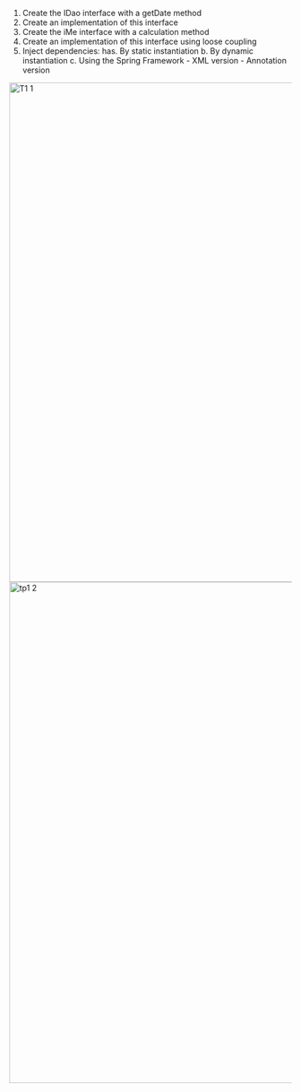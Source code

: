 1. Create the IDao interface with a getDate method
2. Create an implementation of this interface 
3. Create the iMe interface with a calculation method
4. Create an implementation of this interface using loose coupling
5. Inject dependencies:
  has. By static instantiation
  b. By dynamic instantiation
  c. Using the Spring Framework
       - XML version
       - Annotation version

<img width="892" alt="T1 1" src="https://github.com/abdobzx/Java_TP/assets/61870589/927ee008-cdf1-439b-9857-192fdc0c0ec3">


<img width="895" alt="tp1 2" src="https://github.com/abdobzx/Java_TP/assets/61870589/4af576da-8bb0-42cb-ae35-d5af8720e3a8">
